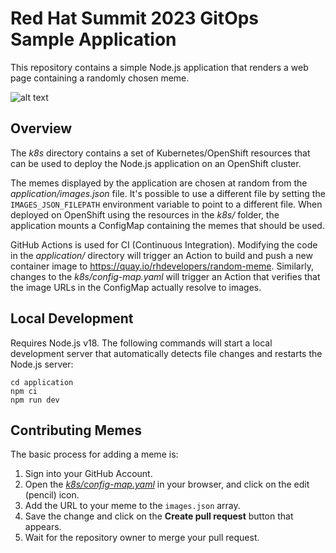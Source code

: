 # Red Hat Summit 2023 GitOps Sample Application

This repository contains a simple Node.js application that renders a web page
containing a randomly chosen meme.

![alt text](https://github.com/redhat-scholars/rht-summit-2023-sample-application/blob/main/screenshot.png?raw=true)

## Overview

The *k8s* directory contains a set of Kubernetes/OpenShift resources that can be used
to deploy the Node.js application on an OpenShift cluster.

The memes displayed by the application are chosen at random from the
*application/images.json* file. It's possible to use a different file by setting
the `IMAGES_JSON_FILEPATH` environment variable to point to a different file.
When deployed on OpenShift using the resources in the *k8s/* folder, the
application mounts a ConfigMap containing the memes that should be used.

GitHub Actions is used for CI (Continuous Integration). Modifying the code in
the *application/* directory will trigger an Action to build and push a new
container image to https://quay.io/rhdevelopers/random-meme. Similarly, changes
to the *k8s/config-map.yaml* will trigger an Action that verifies that the image
URLs in the ConfigMap actually resolve to images.

## Local Development

Requires Node.js v18. The following commands will start a local development
server that automatically detects file changes and restarts the Node.js server:

```
cd application
npm ci
npm run dev
```

## Contributing Memes

The basic process for adding a meme is:

1. Sign into your GitHub Account.
1. Open the _[k8s/config-map.yaml](https://github.com/redhat-scholars/summit-2023-gitops-lab-sample-application/blob/main/k8s/config-map.yaml)_ in your browser, and click on the edit (pencil) icon.
1. Add the URL to your meme to the `images.json` array.
1. Save the change and click on the **Create pull request** button that appears.
1. Wait for the repository owner to merge your pull request.